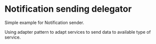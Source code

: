 # Notification sending delegator

Simple example for Notification sender.

Using adapter pattern to adapt services to send data to available type of service.
